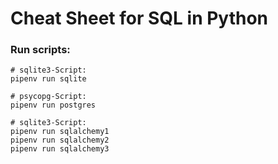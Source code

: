 # Cheat Sheet for SQL in Python

### Run scripts:

```
# sqlite3-Script:
pipenv run sqlite 
```

```
# psycopg-Script:
pipenv run postgres 
```

```
# sqlite3-Script:
pipenv run sqlalchemy1
pipenv run sqlalchemy2
pipenv run sqlalchemy3
```